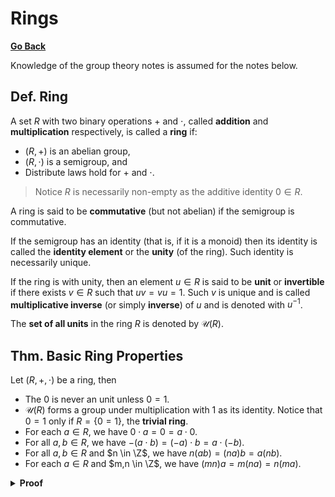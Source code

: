 # Rings

[**Go Back**](./00-index.md)

Knowledge of the group theory notes is assumed for the notes below.

## Def. Ring

A set $R$ with two binary operations $+$ and $\cdot$, called **addition** and **multiplication** respectively, is called a **ring** if:

* $(R, +)$ is an abelian group,
* $(R, \cdot)$ is a semigroup, and
* Distribute laws hold for $+$ and $\cdot$.

> Notice $R$ is necessarily non-empty as the additive identity $0 \in R$.

A ring is said to be **commutative** (but not abelian) if the semigroup is commutative.

If the semigroup has an identity (that is, if it is a monoid) then its identity is called the **identity element** or the **unity** (of the ring). Such identity is necessarily unique.

If the ring is with unity, then an element $u \in R$ is said to be **unit** or **invertible** if there exists $v \in R$ such that $uv = vu = 1$. Such $v$ is unique and is called **multiplicative inverse** (or simply **inverse**) of $u$ and is denoted with $u^{-1}$.

The **set of all units** in the ring $R$ is denoted by $\mathcal{U}(R)$.

<!-- In this case the ring is said to be **unital** or **unitary** or with **unit**. -->

## Thm. Basic Ring Properties

Let $(R, +, \cdot)$ be a ring, then

* The $0$ is never an unit unless $0=1$.
* $\mathcal{U}(R)$ forms a group under multiplication with $1$ as its identity. Notice that $0=1$ only if $R=\{0=1\}$, the **trivial ring**.
* For each $a \in R$, we have $0 \cdot a = 0 = a \cdot 0$.
* For all $a,b \in R$, we have $-(a \cdot b) = (-a) \cdot b = a \cdot (-b)$.
* For all $a,b \in R$ and $n \in \Z$, we have $n(ab) = (na)b = a(nb)$.
* For each $a \in R$ and $m,n \in \Z$, we have $(mn)a = m(na) = n(ma)$.

<details>
<summary><b>Proof</b></summary>
<br/>

Exercise.
</details>
